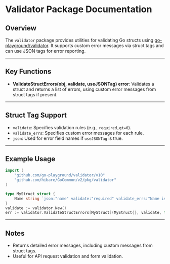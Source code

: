 # Validator Package Documentation

## Overview

The `validator` package provides utilities for validating Go structs using [go-playground/validator](https://github.com/go-playground/validator). It supports custom error messages via struct tags and can use JSON tags for error reporting.

---

## Key Functions

- **ValidateStructErrors(obj, validate, useJSONTag) error**: Validates a struct and returns a list of errors, using custom error messages from struct tags if present.

---

## Struct Tag Support

- `validate`: Specifies validation rules (e.g., `required,gt=0`).
- `validate_errs`: Specifies custom error messages for each rule.
- `json`: Used for error field names if `useJSONTag` is true.

---

## Example Usage

```go
import (
    "github.com/go-playground/validator/v10"
    "github.com/hibare/GoCommon/v2/pkg/validator"
)

type MyStruct struct {
    Name string `json:"name" validate:"required" validate_errs:"Name is required"`
}
validate := validator.New()
err := validator.ValidateStructErrors[MyStruct](MyStruct{}, validate, true)
```

---

## Notes

- Returns detailed error messages, including custom messages from struct tags.
- Useful for API request validation and form validation.
